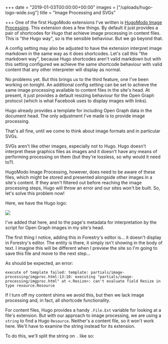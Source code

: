 +++
date = "2019-01-03T00:00:00+00:00"
images = ["/uploads/hugo-logo-wide.svg"]
title = "Image Processing and SVGs"

+++
One of the first HugoModo extensions I've written is [HugoModo Image Processing](/extensions/image-processing). This extension does a few things. By default it just provides a pair of shortcodes for Hugo that achieve image processing in content files. This is "the Hugo way", so is the sensible behaviour. But we go beyond that.

A config setting may also be adjusted to have the extension interpret image markdown in the same way as it does shortcodes. Let's call this "the markdown way", because Hugo shortcodes aren't valid markdown but with this setting configured we achieve the same shortcode behaviour with valid content that any other interpreter will display as normal.

No problems yet. But this brings us to the third feature, one I've been working on tonight. An additional config setting can be set to achieve the same image processing available to content files in the site's head. At present, it just provides a default resizing behaviour for the Open Graph protocol (which is what Facebook uses to display images with links).

Hugo already provides a template for including Open Graph data in the document head. The only adjustment I've made is to provide image processing.

That's all fine, until we come to think about image formats and in particular SVGs.

SVGs aren't like other images, especially not to Hugo. Hugo doesn't interpret these graphics files as images and it doesn't have any means of performing processing on them (but they're lossless, so why would it need to?).

HugoModo Image Processing, however, does need to be aware of these files, which might be stored and presented alongside other images in a site's content. If they aren't filtered out before reaching the image processing steps, Hugo will throw an error and our sites won't be built. So, let's solve this problem now!

Here, we have the Hugo logo:

![](/uploads/hugo-logo-wide.svg)

I've added that here, and to the page's metadata for interpretation by the script for Open Graph images in my site's head.

The first thing I notice, adding this in Forestry's editor is... it doesn't display in Forestry's editor. The entity is there, it simply isn't showing in the body of text. I imagine this will be different when I preview the site so I'm going to save this file and move to the next step...

As should be expected, an error:

    execute of template failed: template: partials/image-processing/imgproc.html:13:10: executing "partials/image-processing/imgproc.html" at <.Resize>: can't evaluate field Resize in type resource.Resource

If I turn off my content shims we avoid this, but then we lack image processing and, in fact, all shortcode functionality.

For content files, Hugo provides a handy `.File.Ext` variable for looking at a file's extension. But with our approach to image processing, we are using a `string` to find a Hugo `Resource`. Neither's a content file, so it won't work here. We'll have to examine the string instead for its extension.

To do this, we'll split the string on `.` like so: